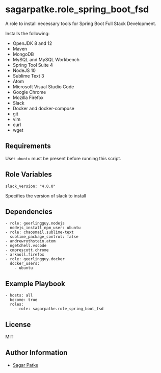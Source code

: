 sagarpatke.role_spring_boot_fsd
=========

A role to install necessary tools for Spring Boot Full Stack Development.

Installs the following:
- OpenJDK 8 and 12
- Maven
- MongoDB
- MySQL and MySQL Workbench
- Spring Tool Suite 4
- NodeJS 10
- Sublime Text 3
- Atom
- Microsoft Visual Studio Code
- Google Chrome
- Mozilla Firefox
- Slack
- Docker and docker-compose
- git
- vim
- curl
- wget

Requirements
------------

User `ubuntu` must be present before running this script.

Role Variables
--------------

```
slack_version: "4.0.0"
```
Specifies the version of slack to install

Dependencies
------------
```
- role: geerlingguy.nodejs
  nodejs_install_npm_user: ubuntu
- role: chaosmail.sublime-text
  sublime_package_control: false
- andrewrothstein.atom
- ngetchell.vscode
- cmprescott.chrome
- arknoll.firefox
- role: geerlingguy.docker
  docker_users:
    - ubuntu
```

Example Playbook
----------------

```
- hosts: all
  become: true
  roles:
    - role: sagarpatke.role_spring_boot_fsd
```


License
-------

MIT

Author Information
------------------

- [Sagar Patke](https://github.com/sagarpatkeatl)
